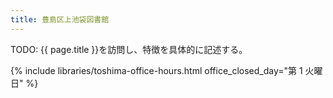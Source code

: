 ```yaml
---
title: 豊島区上池袋図書館
---
```


TODO: {{ page.title }}を訪問し、特徴を具体的に記述する。

{% include libraries/toshima-office-hours.html office_closed_day="第 1 火曜日" %}
